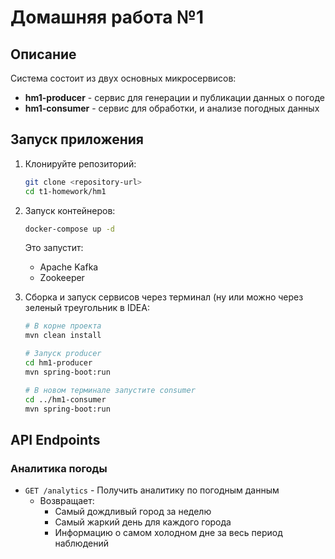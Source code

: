 # Домашняя работа №1

## Описание

Система состоит из двух основных микросервисов:
- **hm1-producer** - сервис для генерации и публикации данных о погоде
- **hm1-consumer** - сервис для обработки, и анализе погодных данных

## Запуск приложения
1. Клонируйте репозиторий:
   ```bash
   git clone <repository-url>
   cd t1-homework/hm1
   ```

2. Запуск контейнеров:
   ```bash
   docker-compose up -d
   ```
   Это запустит:
   - Apache Kafka
   - Zookeeper


3. Сборка и запуск сервисов через терминал (ну или можно через зеленый треугольник в IDEA:
   ```bash
   # В корне проекта
   mvn clean install
   
   # Запуск producer
   cd hm1-producer
   mvn spring-boot:run
   
   # В новом терминале запустите consumer
   cd ../hm1-consumer
   mvn spring-boot:run
   ```

## API Endpoints

### Аналитика погоды
- `GET /analytics` - Получить аналитику по погодным данным
  - Возвращает:
    - Самый дождливый город за неделю
    - Самый жаркий день для каждого города
    - Информацию о самом холодном дне за весь период наблюдений